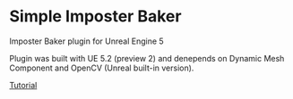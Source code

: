 # Simple Imposter Baker
 Imposter Baker plugin for Unreal Engine 5

Plugin was built with UE 5.2 (preview 2) and denepends on Dynamic Mesh Component and OpenCV (Unreal built-in version).

[Tutorial](https://youtu.be/AMr9LBmw_M4)

